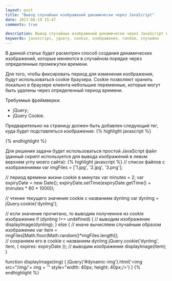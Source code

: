 ```yaml
---
layout: post
title: "Вывод случайных изображений динамически через JavaScript"
date: 2017-08-19 15:47
comments: true

description: Вывод случайных изображений динамически через JavaScript и cookie
keywords: javascript, jquery, cookie, изображения, random, случайно
---
```


В данной статье будет расмотрен способ создания динамических изображений, которые меняются в случайном порядке через определенные промежутки времени.

Для того, чтобы фиксировать период для изменения изображения, будут использоваться cookie браузера. Cookie позволяют хранить локально в браузере клиента небольшие переменные, которые могут быть удалены через определенный период времени.

Требуемые фреймверки:
- jQuery;
- jQuery Cookie.

Предварительно на страницу должен быть добавлен следующий тег, куда будет подставляться изображение:
{% highlight javascript %}
<div id="dynamic-img"></div>
{% endhighlight %}

Для решения задачи будет использоваться простой JavaScript файл (данный скрипт используется для вывода изображений в левом верхнем углу моего сайта):
{% highlight javascript %}
// список файлов с изображениями
var imgFiles = ['1.jpg', '2.jpg', '3.png'];

// период времени жизни cookie в минутах
var minutes = 2;
var expiryDate = new Date();
expiryDate.setTime(expiryDate.getTime() + (minutes * 60 * 1000));

// чтение текущего значения cookie с названием dynImg
var dynImg = jQuery.cookie('dynImg');

// если значение прочитано, то выводим полученное из cookie изображение
if (dynImg !== undefined) {
    // выводим изображение
    displayImage(dynImg);
} else {
    // иначе вычисляем случайным образом изображение
    var item = imgFiles[Math.floor(Math.random()*imgFiles.length)];  
    // сохраняем его в cookie с названием dynImg
    jQuery.cookie('dynImg', item, { expires: expiryDate });
    // выводим изображение
    displayImage(item);
}

function displayImage(img) {
    jQuery('#dynamic-img').html('<img src="/img/'+ img + '" style="width: 40px; height: 40px;/>')
}
{% endhighlight %}


